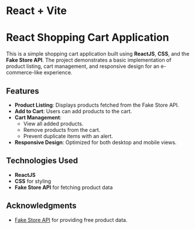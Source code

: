 # React + Vite
# React Shopping Cart Application

This is a simple shopping cart application built using **ReactJS**, **CSS**, and the **Fake Store API**. The project demonstrates a basic implementation of product listing, cart management, and responsive design for an e-commerce-like experience.

## Features

- **Product Listing**: Displays products fetched from the Fake Store API.
- **Add to Cart**: Users can add products to the cart.
- **Cart Management**:
  - View all added products.
  - Remove products from the cart.
  - Prevent duplicate items with an alert.
- **Responsive Design**: Optimized for both desktop and mobile views.

## Technologies Used

- **ReactJS**
- **CSS** for styling
- **Fake Store API** for fetching product data


## Acknowledgments

- [Fake Store API](https://fakestoreapi.com/) for providing free product data.

